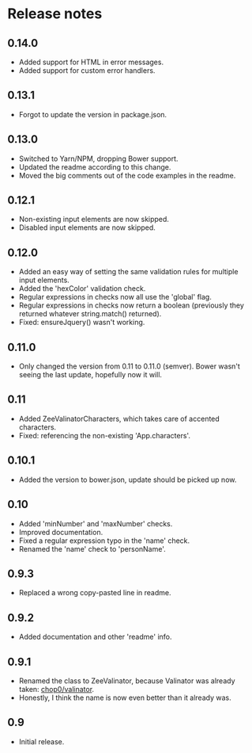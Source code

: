# Release notes

## 0.14.0

* Added support for HTML in error messages.
* Added support for custom error handlers.

## 0.13.1

* Forgot to update the version in package.json.

## 0.13.0

* Switched to Yarn/NPM, dropping Bower support.
* Updated the readme according to this change.
* Moved the big comments out of the code examples in the readme.

## 0.12.1

* Non-existing input elements are now skipped.
* Disabled input elements are now skipped.

## 0.12.0

* Added an easy way of setting the same validation rules for multiple input elements.
* Added the 'hexColor' validation check.
* Regular expressions in checks now all use the 'global' flag.
* Regular expressions in checks now return a boolean (previously they returned whatever string.match() returned).
* Fixed: ensureJquery() wasn't working.

## 0.11.0

* Only changed the version from 0.11 to 0.11.0 (semver). Bower wasn't seeing the last update, hopefully now it will.

## 0.11

* Added ZeeValinatorCharacters, which takes care of accented characters.
* Fixed: referencing the non-existing 'App.characters'.

## 0.10.1

* Added the version to bower.json, update should be picked up now.

## 0.10

* Added 'minNumber' and 'maxNumber' checks.
* Improved documentation.
* Fixed a regular expression typo in the 'name' check.
* Renamed the 'name' check to 'personName'.

## 0.9.3

* Replaced a wrong copy-pasted line in readme.

## 0.9.2

* Added documentation and other 'readme' info.

## 0.9.1

* Renamed the class to ZeeValinator, because Valinator was already taken: [chop0/valinator](https://github.com/chop0/valinator).
* Honestly, I think the name is now even better than it already was.

## 0.9

* Initial release.
